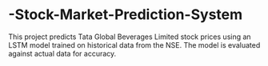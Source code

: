 # -Stock-Market-Prediction-System
This project predicts Tata Global Beverages Limited stock prices using an LSTM model trained on historical data from the NSE. The model is evaluated against actual data for accuracy.
